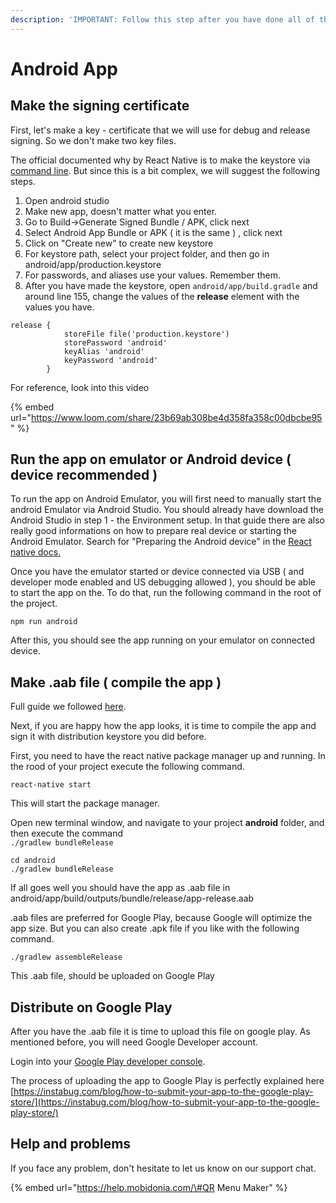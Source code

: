 ```yaml
---
description: 'IMPORTANT: Follow this step after you have done all of the previous steps'
---
```


# Android App

## Make the signing certificate 

First, let's make a key - certificate that we will use for debug and release signing. So we don't make two key files.   
  
The official documented why by React Native is to make the keystore via [command line](https://reactnative.dev/docs/signed-apk-android#generating-an-upload-key). But since this is a bit complex, we will suggest the following steps.

1. Open android studio
2. Make new app, doesn't matter what you enter. 
3. Go to Build-&gt;Generate Signed Bundle / APK, click next
4. Select  Android App Bundle or APK \( it is the same \) , click next
5. Click on "Create new" to create new keystore
6. For keystore path, select your project folder, and then go in android/app/production.keystore
7. For passwords, and aliases use your values. Remember them. 
8. After you have made the keystore, open `android/app/build.gradle` and around line 155, change the values of the **release** element with the values you have. 

```text
release {
            storeFile file('production.keystore')
            storePassword 'android'
            keyAlias 'android'
            keyPassword 'android'
        }
```

For reference, look into this video

{% embed url="https://www.loom.com/share/23b69ab308be4d358fa358c00dbcbe95" %}

## Run the app on emulator or Android device \( device recommended \)

To run the app on Android Emulator, you will first need to manually start the android Emulator via Android Studio. You should already have download the Android Studio in step 1 - the Environment setup. In that guide there are also really good informations on how to prepare real device or starting the Android Emulator. Search for "Preparing the Android device" in the [React native docs.](https://reactnative.dev/docs/environment-setup#docsNav)

Once you have the emulator started or  device connected via USB \( and developer mode enabled and US debugging allowed \), you should be able to start the app on the. To do that, run the following command in the root of the project.

```text
npm run android
```

After this, you should see the app running on your emulator on connected device. 

## Make .aab  file \( compile the app \)

Full guide we followed [here](https://reactnative.dev/docs/signed-apk-android#generating-the-release-apk). 

Next, if you are happy how the app looks, it is time to compile the app and sign it with distribution keystore you did before.

First, you need to have the react native package manager up and running. In the rood of your project execute the following command.

```text
react-native start
```

This will start the package manager.   
  
Open new terminal window, and navigate to your project **android** folder, and then execute the command   
`./gradlew bundleRelease`

```text
cd android
./gradlew bundleRelease
```

If all goes well you should have the app as .aab file in android/app/build/outputs/bundle/release/app-release.aab

.aab files are preferred for Google Play, because Google will optimize the app size. But you can also create .apk file if you like with the following command. 

```text
./gradlew assembleRelease
```

This .aab file, should be uploaded on Google Play

## Distribute on Google Play

After you have the .aab file it is time to upload this file on google play. As mentioned before, you will need Google Developer account. 

Login into your [Google Play developer console](https://play.google.com/apps/publish).

The process of uploading the app to Google Play is perfectly explained here  
[https://instabug.com/blog/how-to-submit-your-app-to-the-google-play-store/](https://instabug.com/blog/how-to-submit-your-app-to-the-google-play-store/)

## Help and problems

If you face any problem, don't hesitate to let us know on our support chat. 

{% embed url="https://help.mobidonia.com/\#QR Menu Maker" %}




